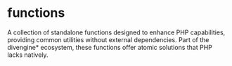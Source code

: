 # functions
A collection of standalone functions designed to enhance PHP capabilities, providing common utilities without external dependencies. Part of the divengine\* ecosystem, these functions offer atomic solutions that PHP lacks natively.
